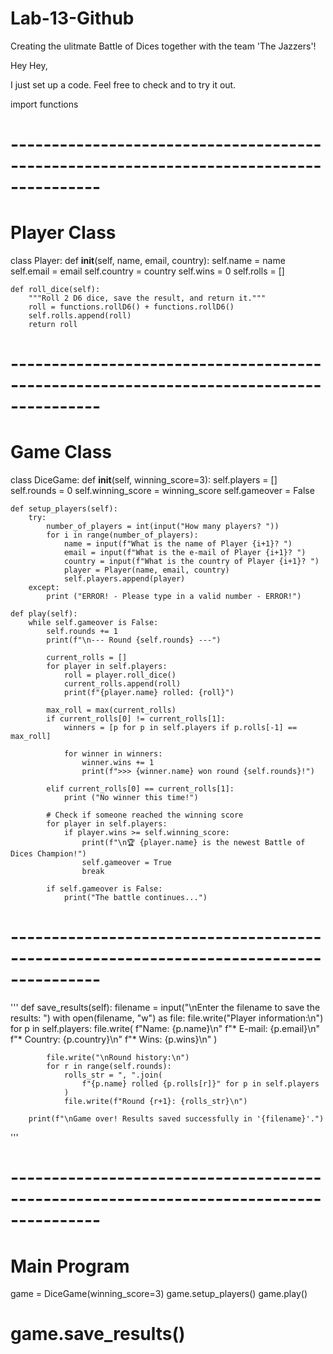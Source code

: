 # Lab-13-Github
Creating the ulitmate Battle of Dices together with the team 'The Jazzers'!


Hey Hey,

I just set up a code. Feel free to check and to try it out. 






import functions

# ---------------------------------------------------------------------------------------
# Player Class
class Player:
    def __init__(self, name, email, country):
        self.name = name
        self.email = email
        self.country = country
        self.wins = 0
        self.rolls = []

    def roll_dice(self):
        """Roll 2 D6 dice, save the result, and return it."""
        roll = functions.rollD6() + functions.rollD6()
        self.rolls.append(roll)
        return roll

# ---------------------------------------------------------------------------------------
# Game Class
class DiceGame:
    def __init__(self, winning_score=3):
        self.players = []
        self.rounds = 0
        self.winning_score = winning_score
        self.gameover = False

    def setup_players(self):
        try:
            number_of_players = int(input("How many players? "))
            for i in range(number_of_players):
                name = input(f"What is the name of Player {i+1}? ")
                email = input(f"What is the e-mail of Player {i+1}? ")
                country = input(f"What is the country of Player {i+1}? ")
                player = Player(name, email, country)
                self.players.append(player)
        except:
            print ("ERROR! - Please type in a valid number - ERROR!")

    def play(self):
        while self.gameover is False:
            self.rounds += 1
            print(f"\n--- Round {self.rounds} ---")

            current_rolls = []
            for player in self.players:
                roll = player.roll_dice()
                current_rolls.append(roll)
                print(f"{player.name} rolled: {roll}")

            max_roll = max(current_rolls)
            if current_rolls[0] != current_rolls[1]:
                winners = [p for p in self.players if p.rolls[-1] == max_roll]

                for winner in winners:
                    winner.wins += 1
                    print(f">>> {winner.name} won round {self.rounds}!")

            elif current_rolls[0] == current_rolls[1]:
                print ("No winner this time!")
                
            # Check if someone reached the winning score
            for player in self.players:
                if player.wins >= self.winning_score:
                    print(f"\n🏆 {player.name} is the newest Battle of Dices Champion!")
                    self.gameover = True
                    break

            if self.gameover is False:
                print("The battle continues...")

# ---------------------------------------------------------------------------------------
'''
    def save_results(self):
        filename = input("\nEnter the filename to save the results: ")
        with open(filename, "w") as file:
            file.write("Player information:\n")
            for p in self.players:
                file.write(
                    f"Name: {p.name}\n"
                    f"* E-mail: {p.email}\n"
                    f"* Country: {p.country}\n"
                    f"* Wins: {p.wins}\n"
                )

            file.write("\nRound history:\n")
            for r in range(self.rounds):
                rolls_str = ", ".join(
                    f"{p.name} rolled {p.rolls[r]}" for p in self.players
                )
                file.write(f"Round {r+1}: {rolls_str}\n")

        print(f"\nGame over! Results saved successfully in '{filename}'.")
'''

# ---------------------------------------------------------------------------------------
# Main Program
game = DiceGame(winning_score=3)
game.setup_players()
game.play()
#   game.save_results()
